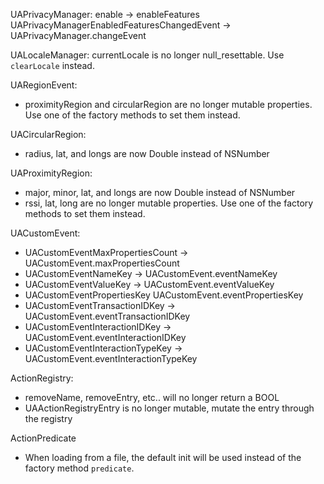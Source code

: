 UAPrivacyManager:
 enable -> enableFeatures
 UAPrivacyManagerEnabledFeaturesChangedEvent -> UAPrivacyManager.changeEvent

UALocaleManager:
  currentLocale is no longer null_resettable. Use `clearLocale` instead.

UARegionEvent:
- proximityRegion and circularRegion  are no longer mutable properties. Use one of the factory methods to set them instead.

UACircularRegion:
 - radius, lat, and longs are now Double instead of NSNumber

UAProximityRegion:
 - major, minor, lat, and longs are now Double instead of NSNumber
 - rssi, lat, long are no longer mutable properties. Use one of the factory methods to set them instead.

UACustomEvent:
- UACustomEventMaxPropertiesCount -> UACustomEvent.maxPropertiesCount
- UACustomEventNameKey  -> UACustomEvent.eventNameKey
- UACustomEventValueKey -> UACustomEvent.eventValueKey
- UACustomEventPropertiesKey UACustomEvent.eventPropertiesKey
- UACustomEventTransactionIDKey -> UACustomEvent.eventTransactionIDKey
- UACustomEventInteractionIDKey -> UACustomEvent.eventInteractionIDKey
- UACustomEventInteractionTypeKey -> UACustomEvent.eventInteractionTypeKey

ActionRegistry:
  - removeName, removeEntry, etc.. will no longer return a BOOL
  - UAActionRegistryEntry is no longer mutable, mutate the entry through the registry

ActionPredicate
 - When loading from a file, the default init will be used instead of the factory method `predicate`.